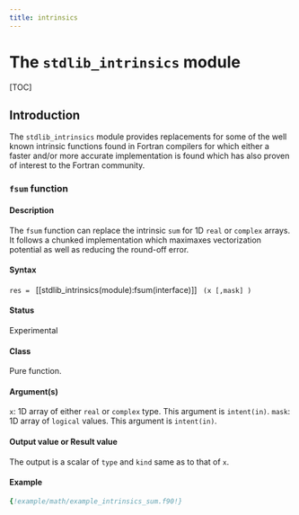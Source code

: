 ```yaml
---
title: intrinsics
---
```


# The `stdlib_intrinsics` module

[TOC]

## Introduction

The `stdlib_intrinsics` module provides replacements for some of the well known intrinsic functions found in Fortran compilers for which either a faster and/or more accurate implementation is found which has also proven of interest to the Fortran community.

<!-- -- -- -- -- -- -- -- -- -- -- -- -- -- -- -- -- -- -- -->
### `fsum` function

#### Description

The `fsum` function can replace the intrinsic `sum` for 1D `real` or `complex` arrays. It follows a chunked implementation which maximaxes vectorization potential as well as reducing the round-off error.

#### Syntax

`res = ` [[stdlib_intrinsics(module):fsum(interface)]] ` (x [,mask] )`

#### Status

Experimental

#### Class

Pure function.

#### Argument(s)

`x`: 1D array of either `real` or `complex` type. This argument is `intent(in)`.
`mask`: 1D array of `logical` values. This argument is `intent(in)`.

#### Output value or Result value

The output is a scalar of `type` and `kind` same as to that of `x`.

#### Example

```fortran
{!example/math/example_intrinsics_sum.f90!}
```
